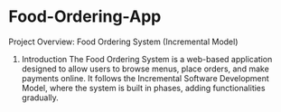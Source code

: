 # Food-Ordering-App
Project Overview: Food Ordering System (Incremental Model)
1. Introduction
The Food Ordering System is a web-based application designed to allow users to browse menus, place orders, and make payments online. It follows the Incremental Software Development Model, where the system is built in phases, adding functionalities gradually.
